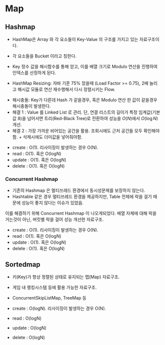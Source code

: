# Map

## Hashmap
- HashMap은 Array 와 각 요소들이 Key-Value 의 구조를 가지고 있는 자료구조이다.
- 각 요소들을 Bucket 이라고 칭한다.
- Key 정수 값을 해시함수를 통해 얻고, 이를 배열 크기로 Modulo 연산을 진행하여 인덱스를 선정하게 된다.

- HashMap Resizing: 자바 기준 75% 찼을때 (Load Factor >= 0.75), 2배 늘리고 해시값 모듈로 연산 재수행해서 다시 정렬시키는 Flow.

 * 해시충돌: Key가 다른데 Hash 가 같을경우, 혹은 Modulo 연산 한 값이 같을경우 해시충돌이 발생한다.
 * 해결 1 : Value 를 Linked List 로 관리. 단, 연결 리스트의 길이가 특정 임계값(기본값 8)을 넘어서면 트리(Red-Black Tree)로 전환하여 성능을 $O(N)$에서 $O(\log N)$ 개선.
 * 해결 2 : 가장 가까운 비어있는 공간을 활용. 조회시에도 근처 공간들 모두 확인해야함. + 삭제시에도 더미값을 넣어줘야함.

- create : O(1). 리사이징이 발생하는 경우 O(N).
- read : O(1). 혹은 O(logN)
- update : O(1). 혹은 O(logN)
- delete : O(1). 혹은 O(logN)

### Concurrent Hashmap
- 기존의 Hashmap 은 멀티쓰레드 환경에서 동시성문제를 보장하지 않는다.
- Hashtable 같은 경우 멀티쓰레드 환경을 제공하지만, Table 전체에 락을 걸기 때문에 성능이 좋지 않다는 이슈가 있었음.

이를 해결하기 위해 Concurrent Hashmap 이 나오게되었다.
배열 자체에 대해 락을 거는것이 아닌, 버킷별 락을 걸어 성능 개선한 자료구조.

- create : O(1). 리사이징이 발생하는 경우 O(N).
- read : O(1). 혹은 O(logN)
- update : O(1). 혹은 O(logN)
- delete : O(1). 혹은 O(logN)

## Sortedmap
- 키(Key)가 항상 정렬된 상태로 유지되는 맵(Map) 자료구조.
- 게임 내 랭킹시스템 등에 활용 가능한 자료구조.
- ConcurrentSkipListMap, TreeMap 등

- create : O(logN). 리사이징이 발생하는 경우 O(N).
- read : O(logN)
- update : O(logN)
- delete : O(logN)